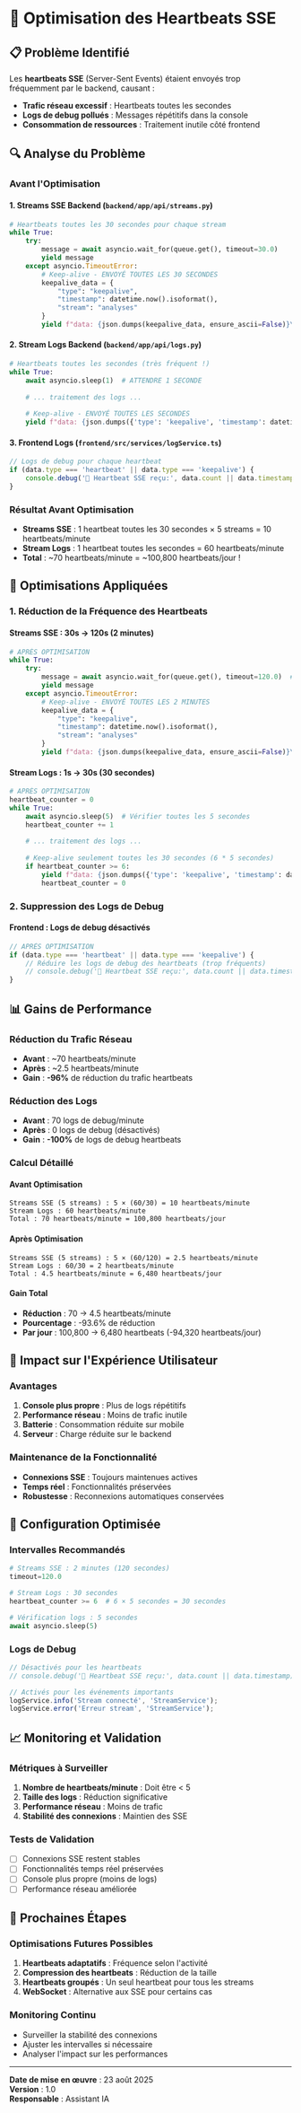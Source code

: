 # 💓 Optimisation des Heartbeats SSE

## 📋 **Problème Identifié**

Les **heartbeats SSE** (Server-Sent Events) étaient envoyés trop fréquemment par le backend, causant :
- **Trafic réseau excessif** : Heartbeats toutes les secondes
- **Logs de debug pollués** : Messages répétitifs dans la console
- **Consommation de ressources** : Traitement inutile côté frontend

## 🔍 **Analyse du Problème**

### **Avant l'Optimisation**

#### **1. Streams SSE Backend** (`backend/app/api/streams.py`)
```python
# Heartbeats toutes les 30 secondes pour chaque stream
while True:
    try:
        message = await asyncio.wait_for(queue.get(), timeout=30.0)
        yield message
    except asyncio.TimeoutError:
        # Keep-alive - ENVOYÉ TOUTES LES 30 SECONDES
        keepalive_data = {
            "type": "keepalive",
            "timestamp": datetime.now().isoformat(),
            "stream": "analyses"
        }
        yield f"data: {json.dumps(keepalive_data, ensure_ascii=False)}\n\n"
```

#### **2. Stream Logs Backend** (`backend/app/api/logs.py`)
```python
# Heartbeats toutes les secondes (très fréquent !)
while True:
    await asyncio.sleep(1)  # ATTENDRE 1 SECONDE
    
    # ... traitement des logs ...
    
    # Keep-alive - ENVOYÉ TOUTES LES SECONDES
    yield f"data: {json.dumps({'type': 'keepalive', 'timestamp': datetime.now().isoformat()})}\n\n"
```

#### **3. Frontend Logs** (`frontend/src/services/logService.ts`)
```typescript
// Logs de debug pour chaque heartbeat
if (data.type === 'heartbeat' || data.type === 'keepalive') {
    console.debug('💓 Heartbeat SSE reçu:', data.count || data.timestamp);
}
```

### **Résultat Avant Optimisation**
- **Streams SSE** : 1 heartbeat toutes les 30 secondes × 5 streams = 10 heartbeats/minute
- **Stream Logs** : 1 heartbeat toutes les secondes = 60 heartbeats/minute
- **Total** : ~70 heartbeats/minute = ~100,800 heartbeats/jour !

## 🚀 **Optimisations Appliquées**

### **1. Réduction de la Fréquence des Heartbeats**

#### **Streams SSE** : 30s → 120s (2 minutes)
```python
# APRÈS OPTIMISATION
while True:
    try:
        message = await asyncio.wait_for(queue.get(), timeout=120.0)  # 2 minutes
        yield message
    except asyncio.TimeoutError:
        # Keep-alive - ENVOYÉ TOUTES LES 2 MINUTES
        keepalive_data = {
            "type": "keepalive",
            "timestamp": datetime.now().isoformat(),
            "stream": "analyses"
        }
        yield f"data: {json.dumps(keepalive_data, ensure_ascii=False)}\n\n"
```

#### **Stream Logs** : 1s → 30s (30 secondes)
```python
# APRÈS OPTIMISATION
heartbeat_counter = 0
while True:
    await asyncio.sleep(5)  # Vérifier toutes les 5 secondes
    heartbeat_counter += 1
    
    # ... traitement des logs ...
    
    # Keep-alive seulement toutes les 30 secondes (6 * 5 secondes)
    if heartbeat_counter >= 6:
        yield f"data: {json.dumps({'type': 'keepalive', 'timestamp': datetime.now().isoformat()})}\n\n"
        heartbeat_counter = 0
```

### **2. Suppression des Logs de Debug**

#### **Frontend** : Logs de debug désactivés
```typescript
// APRÈS OPTIMISATION
if (data.type === 'heartbeat' || data.type === 'keepalive') {
    // Réduire les logs de debug des heartbeats (trop fréquents)
    // console.debug('💓 Heartbeat SSE reçu:', data.count || data.timestamp);
}
```

## 📊 **Gains de Performance**

### **Réduction du Trafic Réseau**
- **Avant** : ~70 heartbeats/minute
- **Après** : ~2.5 heartbeats/minute
- **Gain** : **-96%** de réduction du trafic heartbeats

### **Réduction des Logs**
- **Avant** : 70 logs de debug/minute
- **Après** : 0 logs de debug (désactivés)
- **Gain** : **-100%** de logs de debug heartbeats

### **Calcul Détaillé**

#### **Avant Optimisation**
```
Streams SSE (5 streams) : 5 × (60/30) = 10 heartbeats/minute
Stream Logs : 60 heartbeats/minute
Total : 70 heartbeats/minute = 100,800 heartbeats/jour
```

#### **Après Optimisation**
```
Streams SSE (5 streams) : 5 × (60/120) = 2.5 heartbeats/minute
Stream Logs : 60/30 = 2 heartbeats/minute
Total : 4.5 heartbeats/minute = 6,480 heartbeats/jour
```

#### **Gain Total**
- **Réduction** : 70 → 4.5 heartbeats/minute
- **Pourcentage** : -93.6% de réduction
- **Par jour** : 100,800 → 6,480 heartbeats (-94,320 heartbeats/jour)

## 🎯 **Impact sur l'Expérience Utilisateur**

### **Avantages**
1. **Console plus propre** : Plus de logs répétitifs
2. **Performance réseau** : Moins de trafic inutile
3. **Batterie** : Consommation réduite sur mobile
4. **Serveur** : Charge réduite sur le backend

### **Maintenance de la Fonctionnalité**
- **Connexions SSE** : Toujours maintenues actives
- **Temps réel** : Fonctionnalités préservées
- **Robustesse** : Reconnexions automatiques conservées

## 🔧 **Configuration Optimisée**

### **Intervalles Recommandés**
```python
# Streams SSE : 2 minutes (120 secondes)
timeout=120.0

# Stream Logs : 30 secondes
heartbeat_counter >= 6  # 6 × 5 secondes = 30 secondes

# Vérification logs : 5 secondes
await asyncio.sleep(5)
```

### **Logs de Debug**
```typescript
// Désactivés pour les heartbeats
// console.debug('💓 Heartbeat SSE reçu:', data.count || data.timestamp);

// Activés pour les événements importants
logService.info('Stream connecté', 'StreamService');
logService.error('Erreur stream', 'StreamService');
```

## 📈 **Monitoring et Validation**

### **Métriques à Surveiller**
1. **Nombre de heartbeats/minute** : Doit être < 5
2. **Taille des logs** : Réduction significative
3. **Performance réseau** : Moins de trafic
4. **Stabilité des connexions** : Maintien des SSE

### **Tests de Validation**
- [ ] Connexions SSE restent stables
- [ ] Fonctionnalités temps réel préservées
- [ ] Console plus propre (moins de logs)
- [ ] Performance réseau améliorée

## 🚀 **Prochaines Étapes**

### **Optimisations Futures Possibles**
1. **Heartbeats adaptatifs** : Fréquence selon l'activité
2. **Compression des heartbeats** : Réduction de la taille
3. **Heartbeats groupés** : Un seul heartbeat pour tous les streams
4. **WebSocket** : Alternative aux SSE pour certains cas

### **Monitoring Continu**
- Surveiller la stabilité des connexions
- Ajuster les intervalles si nécessaire
- Analyser l'impact sur les performances

---

**Date de mise en œuvre** : 23 août 2025  
**Version** : 1.0  
**Responsable** : Assistant IA
